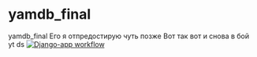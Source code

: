 # yamdb_final
yamdb_final
Его я отпредостирую чуть позже
Вот так вот и снова  в бой yt ds
[![Django-app workflow](https://github.com/sreutov2008/yamdb_final/actions/workflows/yamdb_workflow.yml/badge.svg)](https://github.com/sreutov2008/yamdb_final/actions/workflows/yamdb_workflow.yml)
